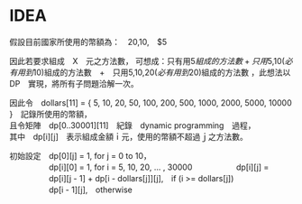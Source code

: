 # IDEA 

假設目前國家所使用的幣額為：　$20,　$10,　$5

因此若要求組成　X　元之方法數，
可想成：只有用$5組成的方法數　+　只用$5,$10(必有用到$10)組成的方法數　+　只用$5,$10,$20(必有用到$20)組成的方法數
，此想法以　DP　實現，將所有子問題洽解一次。

因此令　dollars[11] = { 5, 10, 20, 50, 100, 200, 500, 1000, 2000, 5000, 10000 }　記錄所使用的幣額，<br>
且令矩陣　dp[0..30001][11]　紀錄　dynamic programming　過程，<br>
其中　dp[i][j]　表示組成金額ｉ元，使用的幣額不超過ｊ之方法數。

初始設定　dp[0][j] = 1, for j = 0 to 10，<br>
　　　　　dp[i][0] = 1, for i = 5, 10, 20, ... , 30000
　　　　　
dp[i][j] = <br>
　　　　　dp[i][j - 1] + dp[i - dollars[j]][j],　if (i >= dollars[j])<br>
　　　　　dp[i - 1][j],　otherwise
